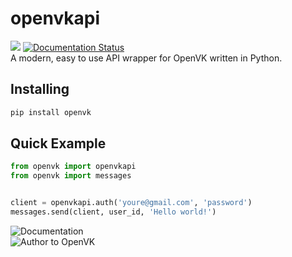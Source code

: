 # openvkapi

![](https://komarev.com/ghpvc/?username=Parliskaya)
<a href='https://openvkapi.readthedocs.io/ru/latest/?badge=latest'>
    <img src='https://readthedocs.org/projects/openvkapi/badge/?version=latest' alt='Documentation Status' />
</a>   
A modern, easy to use API wrapper for OpenVK written in Python.

## Installing

```python
pip install openvk
```


## Quick Example
```python
from openvk import openvkapi
from openvk import messages


client = openvkapi.auth('youre@gmail.com', 'password')
messages.send(client, user_id, 'Hello world!')
```

![Documentation](http://openvkapi.readthedocs.io/)  
![Author to OpenVK](https://openvk.su/parlis)
